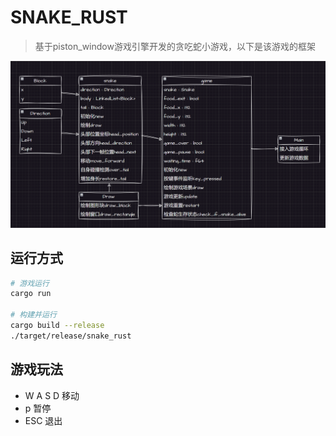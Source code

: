# SNAKE_RUST

> 基于piston_window游戏引擎开发的贪吃蛇小游戏，以下是该游戏的框架

![frame](frame.png)

## 运行方式

``` bash
# 游戏运行
cargo run

# 构建并运行
cargo build --release
./target/release/snake_rust
```

## 游戏玩法

- W A S D 移动
- p 暂停
- ESC 退出
